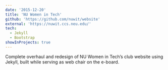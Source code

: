 ```yaml
---
date: '2015-12-20'
title: 'NU Women in Tech'
github: 'https://github.com/nuwit/website'
external: 'https://nuwit.ccs.neu.edu/'
tech:
  - Jekyll
  - Bootstrap
showInProjects: true
---
```


Complete overhaul and redesign of NU Women in Tech’s club website using Jekyll, built while serving as web chair on the e-board.
